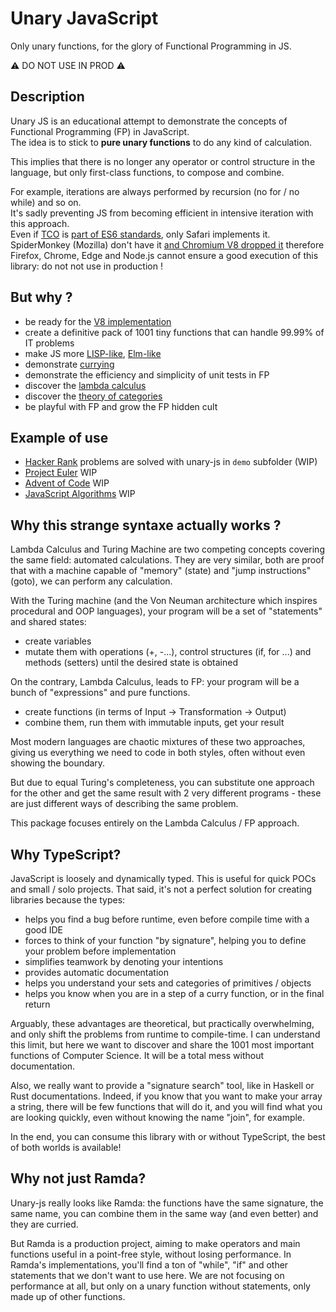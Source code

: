 # Unary JavaScript

Only unary functions, for the glory of Functional Programming in JS.


⚠️ DO NOT USE IN PROD️ ⚠️


## Description

Unary JS is an educational attempt to demonstrate the concepts of Functional Programming (FP) in JavaScript.  
The idea is to stick to **pure unary functions** to do any kind of calculation.


This implies that there is no longer any operator or control structure in the language, but only first-class functions, to compose and combine.


For example, iterations are always performed by recursion (no for / no while) and so on.  
It's sadly preventing JS from becoming efficient in intensive iteration with this approach.  
Even if [TCO](https://en.wikipedia.org/wiki/Tail_call) is [part of ES6 standards](http://www.ecma-international.org/ecma-262/6.0/#sec-tail-position-calls), only Safari implements it. SpiderMonkey (Mozilla) don't have it [and Chromium V8 dropped it](https://stackoverflow.com/questions/42788139/es6-tail-recursion-optimisation-stack-overflow) therefore Firefox, Chrome, Edge and Node.js cannot ensure a good execution of this library: do not not use in production !

## But why ?

- be ready for the [V8 implementation](https://www.chromestatus.com/feature/5516876633341952)
- create a definitive pack of 1001 tiny functions that can handle 99.99% of IT problems
- make JS more [LISP-like](https://lisp-lang.org/), [Elm-like](https://elm-lang.org/)
- demonstrate [currying](https://en.wikipedia.org/wiki/Currying)
- demonstrate the efficiency and simplicity of unit tests in FP
- discover the [lambda calculus](https://www.youtube.com/watch?v=3VQ382QG-y4)
- discover the [theory of categories](https://bartoszmilewski.com/2014/10/28/category-theory-for-programmers-the-preface/)
- be playful with FP and grow the FP hidden cult

## Example of use

- [Hacker Rank](https://www.hackerrank.com) problems are solved with unary-js in `demo` subfolder (WIP)
- [Project Euler](https://projecteuler.net/) WIP
- [Advent of Code](https://adventofcode.com/) WIP
- [JavaScript Algorithms](https://github.com/trekhleb/javascript-algorithms) WIP

## Why this strange syntaxe actually works ?

Lambda Calculus and Turing Machine are two competing concepts covering the same field: automated calculations.
They are very similar, both are proof that with a machine capable of "memory" (state) and "jump instructions" (goto), we can perform any calculation.


With the Turing machine (and the Von Neuman architecture which inspires procedural and OOP languages), your program will be a set of "statements" and shared states:
- create variables
- mutate them with operations (+, -...), control structures (if, for ...) and methods (setters) until the desired state is obtained


On the contrary, Lambda Calculus, leads to FP: your program will be a bunch of "expressions" and pure functions.
- create functions (in terms of Input -> Transformation -> Output)
- combine them, run them with immutable inputs, get your result


Most modern languages ​​are chaotic mixtures of these two approaches, giving us everything we need to code in both styles, often without even showing the boundary.


But due to equal Turing's completeness, you can substitute one approach for the other and get the same result with 2 very different programs - these are just different ways of describing the same problem.


This package focuses entirely on the Lambda Calculus / FP approach.

## Why TypeScript?

JavaScript is loosely and dynamically typed. This is useful for quick POCs and small / solo projects.
That said, it's not a perfect solution for creating libraries because the types:
- helps you find a bug before runtime, even before compile time with a good IDE
- forces to think of your function "by signature", helping you to define your problem before implementation
- simplifies teamwork by denoting your intentions
- provides automatic documentation
- helps you understand your sets and categories of primitives / objects
- helps you know when you are in a step of a curry function, or in the final return

Arguably, these advantages are theoretical, but practically overwhelming, and only shift the problems from runtime to compile-time. I can understand this limit, but here we want to discover and share the 1001 most important functions of Computer Science. It will be a total mess without documentation.

Also, we really want to provide a "signature search" tool, like in Haskell or Rust documentations.
Indeed, if you know that you want to make your array a string, there will be few functions that will do it, and you will find what you are looking quickly, even without knowing the name "join", for example.

In the end, you can consume this library with or without TypeScript, the best of both worlds is available!

## Why not just Ramda?

Unary-js really looks like Ramda: the functions have the same signature, the same name, you can combine them in the same way (and even better) and they are curried.

But Ramda is a production project, aiming to make operators and main functions useful in a point-free style, without losing performance. In Ramda's implementations, you'll find a ton of "while", "if" and other statements that we don't want to use here. We are not focusing on performance at all, but only on a unary function without statements, only made up of other functions.